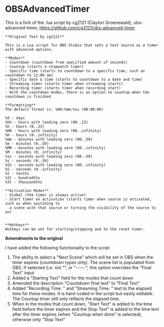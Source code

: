 # OBSAdvancedTimer

This is a fork of the .lua script by cg2121 (Clayton Groenewald), obs-advanced-timer, https://github.com/cg2121/obs-advanced-timer
```
**Original Text by cg2121**

This is a Lua script for OBS Studio that sets a text source as a timer with advanced options.  

**Modes**  
- Countdown (countdown from specified amount of seconds)  
- Countup (starts a stopwatch timer)  
- Specific time (starts to countdown to a specific time, such as countdown to 12:00 am)  
- Specific date & time (starts to countdown to a date and time)  
- Streaming timer (starts timer when streaming starts)  
- Recording timer (starts timer when recording start)  
- With the countdown modes, there is an option to countup when the countdown is finished

**Formatting**  
The default format is: %HH:%mm:%ss (00:00:00)

%d - days
%hh - hours with leading zero (00..23)
%h - hours (0..23)
%HH - hours with leading zero (00..infinity)
%H - hours (0..infinity)
%mm - minutes with leading zero (00..59)
%m - minutes (0..59)
%MM - minutes with leading zero (00..infinity)
%M - minutes (0..infinity)
%ss - seconds with leading zero (00..59)
%s - seconds (0..59)
%SS - seconds with leading zero (00..infinity)
%S - seconds (0..infinity)
%t - tenths
%2t - hundredths
%3t - thousandths

**Activation Modes**  
- Global (the timer is always active)  
- Start timer on activation (starts timer when source is activated, such as when switching to 
  a scene with that source or turning the visibility of the source to on)  


**Hotkeys**  
Hotkeys can be set for starting/stopping and to the reset timer.
```

**Amendments to the original**

I have added the following functionality to the script
1. The ability to select a "Next Scene" which will be set in OBS when the timer expires (countdown types only). The scene list is populated from OBS. If selected (i.e. not "", or "-----", this option overrides the "Final Text" input
2. Added a "Starting Text" field for the modes that count down
3. Amended the description "Countdown final text" to "Final Text"
4. Added "Recording Time: " and "Streaming Time: " text to the elapsed time for these modes. It is hard-coded in the script but easily editable. The Countup timer still only reflects the elapsed time.
5. When in the modes that count down, "Start Text" is added to the time field before the timer expires and the Stop Text" is added to the time text after the timer expires (when "Countup when done" is selected), otherwse only "Stop Text"
